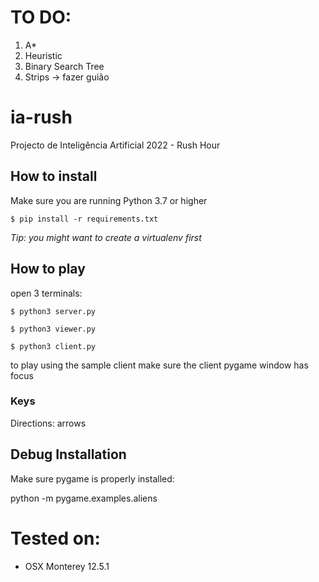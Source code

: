 # TO DO:
1. A*
2. Heuristic
3. Binary Search Tree
4. Strips -> fazer guião

# ia-rush
Projecto de Inteligência Artificial 2022 - Rush Hour

## How to install

Make sure you are running Python 3.7 or higher

`$ pip install -r requirements.txt`

*Tip: you might want to create a virtualenv first*

## How to play

open 3 terminals:

`$ python3 server.py`

`$ python3 viewer.py`

`$ python3 client.py`

to play using the sample client make sure the client pygame window has focus

### Keys

Directions: arrows

## Debug Installation

Make sure pygame is properly installed:

python -m pygame.examples.aliens

# Tested on:
- OSX Monterey 12.5.1
